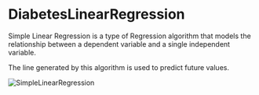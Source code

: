 # DiabetesLinearRegression

Simple Linear Regression is a type of Regression algorithm that models the relationship between a dependent variable and a single independent variable.

The line generated by this algorithm is used to predict future values.

![SimpleLinearRegression](https://user-images.githubusercontent.com/82174253/190895150-919c213c-d3e0-4f42-bd16-a69af9e1af85.png)
